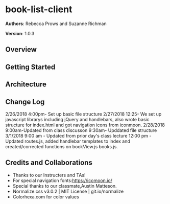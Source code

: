 # book-list-client

**Authors**: Rebecca Prows and Suzanne Richman 

**Version**: 1.0.3

## Overview


## Getting Started


## Architecture


## Change Log
2/26/2018 
4:00pm- Set up basic file structure
2/27/2018
12:25- We set up javascript librarys including jQuery and handlebars, also wrote basic structure for index.html and got navigation icons from iconmoon.
2/28/2018
9:00am-Updated from class discusson 
9:30am- Upddated file structure  
3/1/2018
9:00 am - Updated from prior day's class lecture
12:00 pm - Updated routes.js, added handlebar templates to index and created/corrected functions on bookView.js books.js.


## Credits and Collaborations
* Thanks to our Instructers and TAs!
* For special navigation fonts:https://icomoon.io/
* Special thanks to our classmate,Austin Matteson.
* Normalize.css v3.0.2 | MIT License | git.io/normalize
* Colorhexa.com for color values